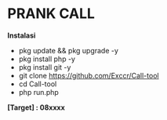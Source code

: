 # PRANK CALL

<b>Instalasi</b>

* pkg update && pkg upgrade -y
* pkg install php -y
* pkg install git -y
* git clone https://github.com/Exccr/Call-tool
* cd Call-tool
* php run.php

<b>[Target] : 08xxxx</b>
